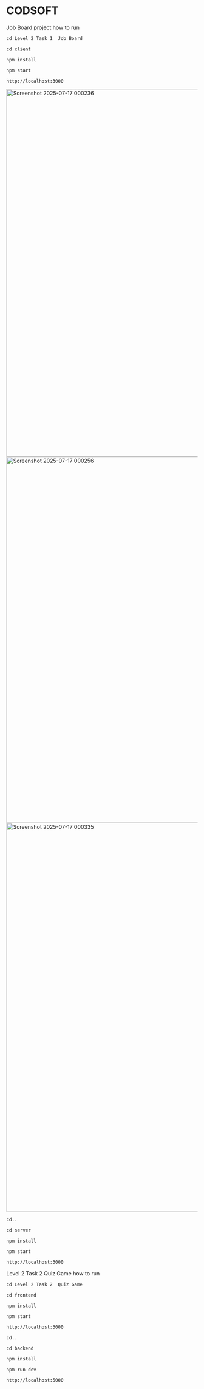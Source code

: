 # CODSOFT

Job Board project how to run

    cd Level 2 Task 1  Job Board

    cd client

    npm install

    npm start

    http://localhost:3000

<img width="1897" height="968" alt="Screenshot 2025-07-17 000236" src="https://github.com/user-attachments/assets/ba96fdbd-e337-4bae-800f-1a06c2655869" />

<img width="1900" height="964" alt="Screenshot 2025-07-17 000256" src="https://github.com/user-attachments/assets/d18d545c-8aa9-464a-a652-e536a81ffa37" />
    
<img width="1919" height="1024" alt="Screenshot 2025-07-17 000335" src="https://github.com/user-attachments/assets/b720a77f-1f08-43be-a2e1-94ae120ee9da" />

    cd..

    cd server

    npm install

    npm start

    http://localhost:3000






Level 2 Task 2  Quiz Game how to run

    cd Level 2 Task 2  Quiz Game
   
    cd frontend
    
    npm install

    npm start

    http://localhost:3000

    cd..

    cd backend

    npm install

    npm run dev

    http://localhost:5000
